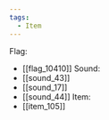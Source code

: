 ```yaml
---
tags:
  - Item
---
```

Flag:
- [[flag_10410]]
Sound:
- [[sound_43]]
- [[sound_17]]
- [[sound_44]]
Item:
- [[item_105]]
